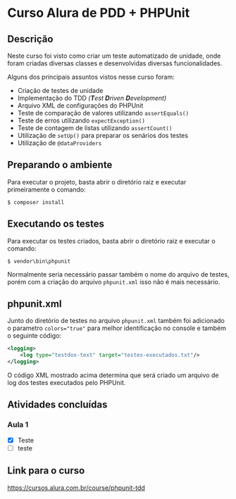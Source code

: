 # Curso Alura de PDD + PHPUnit

## Descrição

Neste curso foi visto como criar um teste automatizado de unidade, onde foram criadas diversas classes e desenvolvidas diversas funcionalidades.

Alguns dos principais assuntos vistos nesse curso foram:

- Criação de testes de unidade
- Implementação do TDD *(**T**est **D**riven **D**evelopment)*
- Arquivo XML de configurações do PHPUnit
- Teste de comparação de valores utilizando `assertEquals()`
- Teste de erros utilizando `expectException()`
- Teste de contagem de listas utilizando `assertCount()`
- Utilização de `setUp()` para preparar os senários dos testes
- Utilização de `@dataProviders`

## Preparando o ambiente

Para executar o projeto, basta abrir o diretório raiz e executar primeiramente o comando:

```
$ composer install
```

## Executando os testes

Para executar os testes criados, basta abrir o diretório raiz e executar o comando:

```
$ vendor\bin\phpunit
```

Normalmente seria necessário passar também o nome do arquivo de testes, porém com a criação do arquivo `phpunit.xml` isso não é mais necessário.

## phpunit.xml

Junto do diretório de testes no arquivo `phpunit.xml` também foi adicionado o parametro `colors="true"` para melhor identificação no console e também o seguinte código:

```xml
<logging>
    <log type="testdox-text" target="testes-executados.txt"/>
</logging>
```

O código XML mostrado acima determina que será criado um arquivo de log dos testes executados pelo PHPUnit.

## Atividades concluídas

### Aula 1

- [x] Teste
- [ ] teste

## Link para o curso
https://cursos.alura.com.br/course/phpunit-tdd